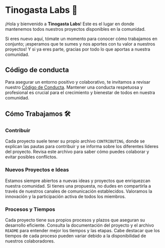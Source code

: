 # Tinogasta Labs 🚀

¡Hola y bienvenido a **Tinogasta Labs**! Este es el lugar en donde mantenemos todos nuestros proyectos disponibles en la comunidad.

Si eres nuevo aquí, tómate un momento para conocer cómo trabajamos en conjunto; ¡esperamos que te sumes y nos aportes con tu valor a nuestros proyectos! 
Y si ya eres parte, gracias por todo lo que aportas a nuestra comunidad.

## Código de conducta

Para asegurar un entorno positivo y colaborativo, te invitamos a revisar nuestro [Código de Conducta](https://github.com/tinogasta-labs/.github/blob/main/CODE_OF_CONDUCT.md). Mantener una conducta respetuosa y profesional es crucial para el crecimiento y bienestar de todos en nuestra comunidad.

## Cómo Trabajamos 🛠️

### Contribuir

Cada proyecto suele tener su propio archivo `CONTRIBUTING`, donde se explican las pautas para contribuir y se informa sobre los diferentes líderes del proyecto. Revisa este archivo para saber cómo puedes colaborar y evitar posibles conflictos.

### Nuevos Proyectos e Ideas

Estamos siempre abiertos a nuevas ideas y proyectos que enriquezcan nuestra comunidad. Si tienes una propuesta, no dudes en compartirla a través de nuestros canales de comunicación 
establecidos. Valoramos la innovación y la participación activa de todos los miembros.

### Procesos y Tiempos

Cada proyecto tiene sus propios procesos y plazos que aseguran su desarrollo eficiente. Consulta la documentación del proyecto y el archivo `README` para entender mejor los tiempos y las 
etapas. Cabe destacar que los tiempos de cada proceso pueden variar debido a la disponibilidad de nuestros colaboradores.
